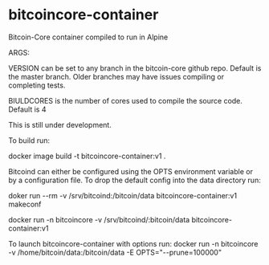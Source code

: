 # bitcoincore-container
Bitcoin-Core container compiled to run in Alpine

ARGS:

VERSION can be set to any branch in the bitcoin-core github repo. Default is the master branch.
Older branches may have issues compiling or completing tests.

BIULDCORES is the number of cores used to compile the source code. Default is 4

This is still under development.

To build run:

docker image build -t bitcoincore-container:v1 .

Bitcoind can either be configured using the OPTS environment variable or by a configuration file.
To drop the default config into the data directory run:

doker run --rm -v /srv/bitcoind:/bitcoin/data bitcoincore-container:v1 makeconf

docker run -n bitcoincore -v /srv/bitcoind/:bitcoin/data bitcoincore-container:v1

To launch bitcoincore-container with options run:
docker run -n bitcoincore -v /home/bitcoin/data:/bitcoin/data -E OPTS="--prune=100000"
